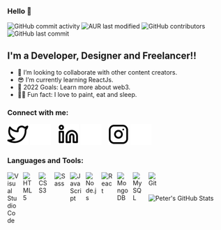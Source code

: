 ### Hello 👋

![GitHub commit activity](https://img.shields.io/github/commit-activity/w/peterxavier01/peter-uadiale?style=for-the-badge)
![AUR last modified](https://img.shields.io/aur/last-modified/google-chrome?style=for-the-badge)
![GitHub contributors](https://img.shields.io/github/contributors/peterxavier01/peter-uadiale?style=for-the-badge)
![GitHub last commit](https://img.shields.io/github/last-commit/peterxavier01/peter-uadiale?style=for-the-badge)

## I'm a Developer, Designer and Freelancer!!

- 👯 I’m looking to collaborate with other content creators.
- 😎 I’m currently learning ReactJs.
- 🏫 2022 Goals: Learn more about web3.
- 👨‍🏭 Fun fact: I love to paint, eat and sleep.

### Connect with me:
[![website](./assets/twitter-light.svg)](https://twitter.com/peter_uadiale#gh-light-mode-only)
[![website](./assets/twitter-dark.svg)](https://twitter.com/peter_uadiale#gh-dark-mode-only)
&nbsp;&nbsp;
[![website](./assets/linkedin-light.svg)](https://www.linkedin.com/in/peter-uadiale-69541a19a/#gh-light-mode-only)
[![website](./assets/linkedin-dark.svg)](https://www.linkedin.com/in/peter-uadiale-69541a19a/#gh-dark-mode-only)
&nbsp;&nbsp;
[![website](./assets/instagram-light.svg)](https://www.instagram.com/peter_xavier__/#gh-light-mode-only)
[![website](./assets/instagram-dark.svg)](https://www.instagram.com/peter_xavier__/#gh-dark-mode-only)
<br />

### Languages and Tools:

<img align="left" alt="Visual Studio Code" width="26px" src="https://cdn.jsdelivr.net/gh/devicons/devicon/icons/vscode/vscode-original.svg" style="padding-right:10px;">
<img align="left" alt="HTML5" width="26px" src="https://cdn.jsdelivr.net/gh/devicons/devicon/icons/html5/html5-original.svg" style="padding-right:10px;" />
<img align="left" alt="CSS3" width="26px" src="https://cdn.jsdelivr.net/gh/devicons/devicon/icons/css3/css3-original.svg" style="padding-right:10px;" />
<img align="left" alt="Sass" width="26px" src="https://cdn.jsdelivr.net/gh/devicons/devicon/icons/sass/sass-original.svg" style="padding-right:10px;" />
<img align="left" alt="JavaScript" width="26px" src="https://cdn.jsdelivr.net/gh/devicons/devicon/icons/javascript/javascript-original.svg" style="padding-right:10px;" />
<img align="left" alt="Node.js" width="26px" src="https://cdn.jsdelivr.net/gh/devicons/devicon/icons/nodejs/nodejs-original.svg" style="padding-right:10px;" />
<img align="left" alt="React" width="26px" src="https://cdn.jsdelivr.net/gh/devicons/devicon/icons/react/react-original.svg" style="padding-right:10px;" />
<img align="left" alt="MongoDB" width="26px" src="https://cdn.jsdelivr.net/gh/devicons/devicon/icons/mongodb/mongodb-original.svg" style="padding-right:10px;" />
<img align="left" alt="MySQL" width="26px" src="https://cdn.jsdelivr.net/gh/devicons/devicon/icons/mysql/mysql-original.svg" style="padding-right:10px;" />
<img align="left" alt="Git" width="26px" src="https://cdn.jsdelivr.net/gh/devicons/devicon/icons/git/git-original.svg" style="padding-right:10px;" />

<br />
<br />
<br />

<img align="left" alt="Peter's GitHub Stats" src="https://github-readme-stats.vercel.app/api?username=peterxavier01&show_icons=true&hide_border=false&title_color=2274A5&icon_color=2274A5&bg_color=1b2125&text_color=ffffff&border_color=0c1a25" />
